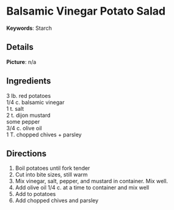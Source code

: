 # Balsamic Vinegar Potato Salad

__Keywords__: Starch

## Details
__Picture__: n/a

## Ingredients
3 lb. red potatoes  
1/4 c. balsamic vinegar  
1 t. salt  
2 t. dijon mustard  
some pepper  
3/4 c. olive oil  
1 T. chopped chives + parsley  

## Directions
1. Boil potatoes until fork tender  
2. Cut into bite sizes, still warm  
3. Mix vinegar, salt, pepper, and mustard in container. Mix well.  
4. Add olive oil 1/4 c. at a time to container and mix well  
5. Add to potatoes  
6. Add chopped chives and parsley  
